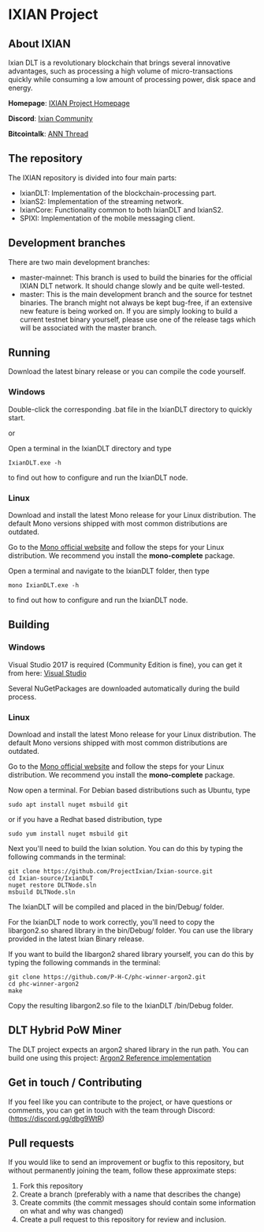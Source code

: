 # IXIAN Project

## About IXIAN

Ixian DLT is a revolutionary blockchain that brings several innovative advantages, such as processing a high volume of micro-transactions quickly while consuming a low amount of processing power, disk space and energy. 

**Homepage**: [IXIAN Project Homepage](https://www.ixian.io "IXIAN")

**Discord**: [Ixian Community](https://discord.gg/P493UN9)

**Bitcointalk**: [ANN Thread](https://bitcointalk.org/index.php?topic=4631942.0)

## The repository

The IXIAN repository is divided into four main parts:

* IxianDLT: Implementation of the blockchain-processing part.
* IxianS2: Implementation of the streaming network.
* IxianCore: Functionality common to both IxianDLT and IxianS2.
* SPIXI: Implementation of the mobile messaging client.

## Development branches

There are two main development branches:
* master-mainnet: This branch is used to build the binaries for the official IXIAN DLT network. It should change slowly and be quite well-tested.
* master: This is the main development branch and the source for testnet binaries. The branch might not always be kept bug-free, if an extensive new feature is being worked on. If you are simply looking to build a current testnet binary yourself, please use one of the release tags which will be associated with the master branch.

## Running
Download the latest binary release or you can compile the code yourself.
### Windows
Double-click the corresponding .bat file in the IxianDLT directory to quickly start.

or

Open a terminal in the IxianDLT directory and type
```
IxianDLT.exe -h
```
to find out how to configure and run the IxianDLT node.

### Linux
Download and install the latest Mono release for your Linux distribution. The default Mono versions shipped with most common distributions are outdated.

Go to the [Mono official website](https://www.mono-project.com/download/stable/#download-lin) and follow the steps for your Linux distribution.
We recommend you install the **mono-complete** package.

Open a terminal and navigate to the IxianDLT folder, then type
```
mono IxianDLT.exe -h
```
to find out how to configure and run the IxianDLT node.

## Building
### Windows
Visual Studio 2017 is required (Community Edition is fine), you can get it from here: [Visual Studio](https://visualstudio.microsoft.com/)

Several NuGetPackages are downloaded automatically during the build process.

### Linux
Download and install the latest Mono release for your Linux distribution. The default Mono versions shipped with most common distributions are outdated.

Go to the [Mono official website](https://www.mono-project.com/download/stable/#download-lin) and follow the steps for your Linux distribution.
We recommend you install the **mono-complete** package.

Now open a terminal.
For Debian based distributions such as Ubuntu, type
```
sudo apt install nuget msbuild git
```
or if you have a Redhat based distribution, type
```
sudo yum install nuget msbuild git
```

Next you'll need to build the Ixian solution. You can do this by typing the following commands in the terminal:
```
git clone https://github.com/ProjectIxian/Ixian-source.git
cd Ixian-source/IxianDLT
nuget restore DLTNode.sln
msbuild DLTNode.sln
```
The IxianDLT will be compiled and placed in the bin/Debug/ folder.

For the IxianDLT node to work correctly, you'll need to copy the libargon2.so shared library in the bin/Debug/ folder. 
You can use the library provided in the latest Ixian Binary release.


If you want to build the libargon2 shared library yourself, you can do this by typing the following commands in the terminal:
```
git clone https://github.com/P-H-C/phc-winner-argon2.git
cd phc-winner-argon2
make
```
Copy the resulting libargon2.so file to the IxianDLT /bin/Debug folder.

## DLT Hybrid PoW Miner

The DLT project expects an argon2 shared library in the run path. You can build one using this project: [Argon2 Reference implementation](https://github.com/P-H-C/phc-winner-argon2)

## Get in touch / Contributing

If you feel like you can contribute to the project, or have questions or comments, you can get in touch with the team through Discord: (https://discord.gg/dbg9WtR)

## Pull requests

If you would like to send an improvement or bugfix to this repository, but without permanently joining the team, follow these approximate steps:

1. Fork this repository
2. Create a branch (preferably with a name that describes the change)
3. Create commits (the commit messages should contain some information on what and why was changed)
4. Create a pull request to this repository for review and inclusion.
